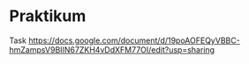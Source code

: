 # Praktikum

Task 
https://docs.google.com/document/d/19poAOFEQyVBBC-hmZampsV9BIIN67ZKH4vDdXFM77OI/edit?usp=sharing
